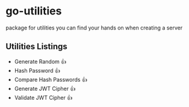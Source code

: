 # go-utilities

package for utilities you can find your hands on when creating a server

## Utilities Listings

- Generate Random :thumbsup:
- Hash Password :thumbsup:
- Compare Hash Passwords :thumbsup:
- Generate JWT Cipher :thumbsup:
- Validate JWT Cipher :thumbsup:
